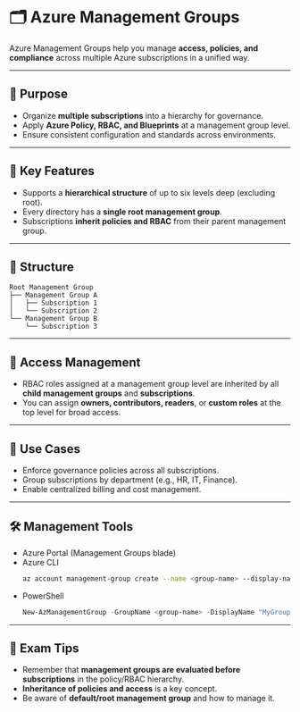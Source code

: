 # 🗂️ Azure Management Groups

Azure Management Groups help you manage **access, policies, and compliance** across multiple Azure subscriptions in a unified way.

---

## 🎯 Purpose

- Organize **multiple subscriptions** into a hierarchy for governance.
- Apply **Azure Policy, RBAC, and Blueprints** at a management group level.
- Ensure consistent configuration and standards across environments.

---

## 🧱 Key Features

- Supports a **hierarchical structure** of up to six levels deep (excluding root).
- Every directory has a **single root management group**.
- Subscriptions **inherit policies and RBAC** from their parent management group.

---

## 📁 Structure

```
Root Management Group
├── Management Group A
│   ├── Subscription 1
│   └── Subscription 2
└── Management Group B
    └── Subscription 3
```

---

## 🔐 Access Management

- RBAC roles assigned at a management group level are inherited by all **child management groups** and **subscriptions**.
- You can assign **owners, contributors, readers**, or **custom roles** at the top level for broad access.

---

## 📌 Use Cases

- Enforce governance policies across all subscriptions.
- Group subscriptions by department (e.g., HR, IT, Finance).
- Enable centralized billing and cost management.

---

## 🛠️ Management Tools

- Azure Portal (Management Groups blade)
- Azure CLI  
  ```bash
  az account management-group create --name <group-name> --display-name "MyGroup"
  ```
- PowerShell  
  ```powershell
  New-AzManagementGroup -GroupName <group-name> -DisplayName "MyGroup"
  ```

---

## 🧠 Exam Tips

- Remember that **management groups are evaluated before subscriptions** in the policy/RBAC hierarchy.
- **Inheritance of policies and access** is a key concept.
- Be aware of **default/root management group** and how to manage it.

